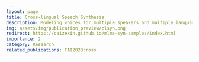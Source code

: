 ```yaml
---
layout: page
title: Cross-lingual Speech Synthesis
description: Modeling voices for multiple speakers and multiple languages
img: assets/img/publication_preview/clsyn.png
redirect: https://caizexin.github.io/mlms-syn-samples/index.html
importance: 2
category: Research
related_publications: CAI2023cross
---
```


